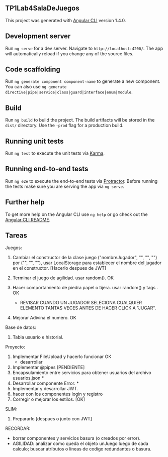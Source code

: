 ## TP1Lab4SalaDeJuegos

This project was generated with [Angular CLI](https://github.com/angular/angular-cli) version 1.4.0.

## Development server

Run `ng serve` for a dev server. Navigate to `http://localhost:4200/`. The app will automatically reload if you change any of the source files.

## Code scaffolding

Run `ng generate component component-name` to generate a new component. You can also use `ng generate directive|pipe|service|class|guard|interface|enum|module`.

## Build

Run `ng build` to build the project. The build artifacts will be stored in the `dist/` directory. Use the `-prod` flag for a production build.

## Running unit tests

Run `ng test` to execute the unit tests via [Karma](https://karma-runner.github.io).

## Running end-to-end tests

Run `ng e2e` to execute the end-to-end tests via [Protractor](http://www.protractortest.org/).
Before running the tests make sure you are serving the app via `ng serve`.

## Further help

To get more help on the Angular CLI use `ng help` or go check out the [Angular CLI README](https://github.com/angular/angular-cli/blob/master/README.md).

## Tareas
Juegos:
1. Cambiar el constructor de la clase juego ("nombreJugador", "", "", "") por ("", "", ""), usar LocalStorage para establecer el nombre del jugador en el constructor.  [Hacerlo despues de JWT]

2. Terminar el juego de agilidad. usar random().    OK
3. Hacer comportamiento de piedra papel o tijera. usar random() y tags <img>.    OK
    - REVISAR CUANDO UN JUGADOR SELECIONA CUALQUIER ELEMENTO TANTAS VECES ANTES DE HACER CLICK A "JUGAR".
4. Mejorar Adivina el numero. OK

Base de datos:
1. Tabla usuario e historial. 

Proyecto:
1. Implementar FileUpload y hacerlo funcionar OK
    - desarrollar
2. Implementar @pipes   [PENDIENTE]
3. Encapsulamiento entre servicios para obtener usuarios del archivo usuarios.json      *
4. Desarrollar componente Error.        *
5. Implementar y desarrollar JWT.
6. hacer con los componentes login y registro
7. Corregir o mejorar los estilos.      [OK]

SLIM:
1. Prepararlo [despues o junto con JWT]

RECORDAR:
- borrar componentes y servicios basura (o creados por error). 
- AGILIDAD: analizar como queda el objeto unJuego luego de cada calculo; buscar atributos o lineas de codigo redundantes o basura.
